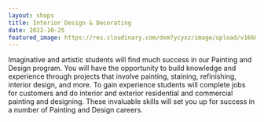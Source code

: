 ```yaml
---
layout: shops
title: Interior Design & Decorating
date: 2022-10-25
featured_image: https://res.cloudinary.com/dxm7ycyxz/image/upload/v1668016913/2022/04/rhondak-native-florida-folk-artist-_Yc7OtfFn-0-unsplash-1_mxr1su.jpg
---
```


Imaginative and artistic students will find much success in our Painting and Design program. You will have the opportunity to build knowledge and experience through projects that involve painting, staining, refinishing, interior design, and more. To gain experience students will complete jobs for customers and do interior and exterior residential and commercial painting and designing. These invaluable skills will set you up for success in a number of Painting and Design careers.

